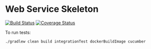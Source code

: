 # Web Service Skeleton

[![Build Status](https://travis-ci.org/michaelruocco/web-service-skeleton.svg?branch=master)](https://travis-ci.org/michaelruocco/web-service-skeleton)
[![Coverage Status](https://coveralls.io/repos/github/michaelruocco/web-service-skeleton/badge.svg?branch=master)](https://coveralls.io/github/michaelruocco/web-service-skeleton?branch=master)

To run tests:

```
./gradlew clean build integrationTest dockerBuildImage cucumber
```